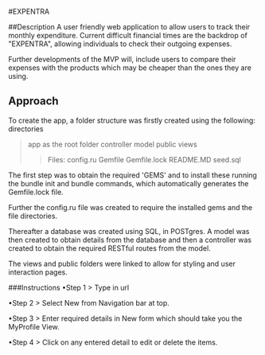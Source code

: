 #EXPENTRA 

##Description 
A user friendly web application to allow users to track their monthly expenditure. Current difficult financial times are the backdrop of "EXPENTRA", allowing individuals to check their outgoing expenses. 

Further developments of the MVP will, include users to compare their expenses with the products which may be cheaper than the ones they are using. 

## Approach
To create the app, a folder structure was firstly created using the following: directories 
>app as the root folder
>controller
>model
>public
>views
>>Files: config.ru
			Gemfile
			Gemfile.lock
			README.MD
			seed.sql
			
The first step was to obtain the required 'GEMS' and to install these running the bundle init and bundle commands, which automatically generates the Gemfile.lock file. 

Further the config.ru file was created to require the installed gems and the file directories. 

Thereafter a database was created using SQL, in POSTgres. A model was then created to obtain details from the database and then a controller was created to obtain the required RESTful routes from the model. 

The views and public folders were linked to allow for styling and user interaction pages. 

###Instructions 
•Step 1 > Type in url 

•Step 2 > Select New from Navigation bar at top.

•Step 3 > Enter required details in New form which should take you the MyProfile View.

•Step 4 > Click on any entered detail to edit or delete the items. 